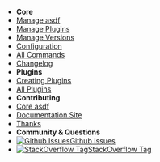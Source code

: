 <!-- docs/_sidebar.md -->

- **Core**
- [Manage asdf](core-manage-asdf)
- [Manage Plugins](core-manage-plugins)
- [Manage Versions](core-manage-versions)
- [Configuration](core-configuration)
- [All Commands](core-commands)
- [Changelog](changelog) <!-- pulls in changelog from repo -->
- **Plugins**
- [Creating Plugins](plugins-create)
- [All Plugins](plugins-all) <!-- pulls in asdf-vm/asdf-plugins readme -->
- **Contributing**
- [Core asdf](contributing-core-asdf)
- [Documentation Site](contributing-doc-site)
- [Thanks](thanks)
- **Community & Questions**
- [![Github Issues](https://icongram.jgog.in/simple/github.svg?color=808080&size=16)Github Issues](https://github.com/asdf-vm/asdf/issues)
- [![StackOverflow Tag](https://icongr.am/fontawesome/stack-overflow.svg?size=16&color=808080)StackOverflow Tag](https://stackoverflow.com/questions/tagged/asdf+or+asdf-vm)
<!-- - [![GitHub Discussions](https://icongram.jgog.in/simple/github.svg?color=808080&size=16)Github Discussions TBA](https://github.com/asdf-vm/asdf/discussions) -->

